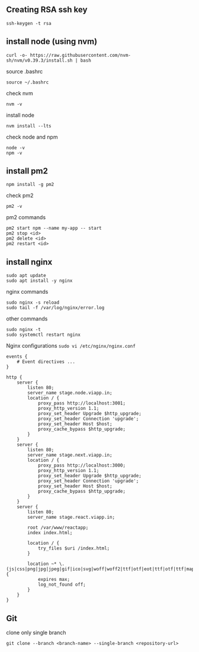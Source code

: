## Creating RSA ssh key

    ssh-keygen -t rsa

## install node (using nvm)

    curl -o- https://raw.githubusercontent.com/nvm-sh/nvm/v0.39.3/install.sh | bash
    
    
source .bashrc

    source ~/.bashrc
check nvm

    nvm -v

install node

    nvm install --lts
check node and npm

    node -v
    npm -v

## install pm2

    npm install -g pm2
check pm2

    pm2 -v
pm2 commands

    pm2 start npm --name my-app -- start
    pm2 stop <id>
    pm2 delete <id>
    pm2 restart <id>
## install nginx

    sudo apt update
    sudo apt install -y nginx
nginx commands

    sudo nginx -s reload
    sudo tail -f /var/log/nginx/error.log
other commands

    sudo nginx -t 
    sudo systemctl restart nginx

Nginx configurations `sudo vi /etc/nginx/nginx.conf`

    events {
        # Event directives ...
    }
    
    http {
        server {
            listen 80;
            server_name stage.node.viapp.in;
            location / {
                proxy_pass http://localhost:3001;
                proxy_http_version 1.1;
                proxy_set_header Upgrade $http_upgrade;
                proxy_set_header Connection 'upgrade';
                proxy_set_header Host $host;
                proxy_cache_bypass $http_upgrade;
            }
        }
        server {
            listen 80;
            server_name stage.next.viapp.in;
            location / {
                proxy_pass http://localhost:3000;
                proxy_http_version 1.1;
                proxy_set_header Upgrade $http_upgrade;
                proxy_set_header Connection 'upgrade';
                proxy_set_header Host $host;
                proxy_cache_bypass $http_upgrade;
            }
        }
        server {
            listen 80;
            server_name stage.react.viapp.in;
    
            root /var/www/reactapp;
            index index.html;
            
            location / {
                try_files $uri /index.html;
            }
    
            location ~* \.(js|css|png|jpg|jpeg|gif|ico|svg|woff|woff2|ttf|otf|eot|ttf|otf|ttf|map|json)$ {
                expires max;
                log_not_found off;
            }
        }
    }

## Git
clone only single branch

    git clone --branch <branch-name> --single-branch <repository-url>

 

